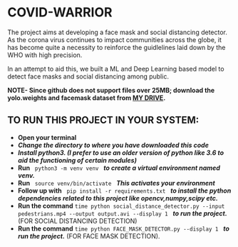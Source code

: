 # COVID-WARRIOR
The project aims at developing a face mask and social distancing detector.
As the corona virus continues to impact communities across the globe, it has become quite a necessity to reinforce the guidlelines laid down by the WHO with high precision.

In an attempt to aid this, we built a ML and Deep Learning based model to detect face masks and social distancing among public.

**NOTE- Since github does not support files over 25MB; download the yolo.weights and facemask dataset from [MY DRIVE](https://drive.google.com/drive/folders/1qRscxcBgJfMiNjmFXB8AEyxBQFLBtoPc?usp=sharing).**

## TO RUN THIS PROJECT IN YOUR SYSTEM:
* **Open your terminal**
* ***Change the directory to where you have downloaded this code***
* ***Install python3. (I prefer to use an older version of python like 3.6 to aid the functioning of certain modules)***
* **Run**  `  python3 -m venv venv  ` ***to create a virtual environment named venv.***
* **Run**   `  source venv/bin/activate  ` 
***This activates your environment***
* **Follow up with**   `  pip install -r requirements.txt  ` 
***to install the python dependencies related to this project like opencv,numpy,scipy etc.***
* **Run the command** `time python social_distance_detector.py --input pedestrians.mp4 --output output.avi --display 1
` ***to run the project.*** (FOR SOCIAL DISTANCING DETECTION)
* **Run the command** `time python FACE_MASK_DETECTOR.py --display 1
` ***to run the project.*** (FOR FACE MASK DETECTION).





